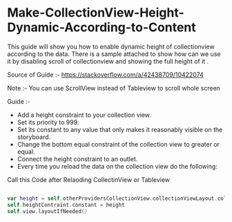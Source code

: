 # Make-CollectionView-Height-Dynamic-According-to-Content
This guide will show you how to enable dynamic height of collectionview according to the data. There is a sample attached to show how can we use it by disabling scroll of collectionview and  showing the full height of it .


Source of Guide :- https://stackoverflow.com/a/42438709/10422074

Note :- You can use ScrollView instead of Tableview to scroll whole screen

Guide :-

* Add a height constraint to your collection view.
* Set its priority to 999.
* Set its constant to any value that only makes it reasonably visible on the storyboard.
* Change the bottom equal constraint of the collection view to greater or equal.
* Connect the height constraint to an outlet.
* Every time you reload the data on the collection view do the following:


Call this Code after Relaoding CollectinView or Tableview 

```swift

var height = self.otherProvidersCollectionView.collectionViewLayout.collectionViewContentSize.height          
self.heightContraint.constant = height
self.view.layoutIfNeeded()

```
